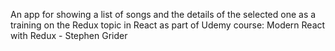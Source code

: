 An app for showing a list of songs and the details of the selected one as a training on the Redux topic in React as part of Udemy course: Modern React with Redux - Stephen Grider
